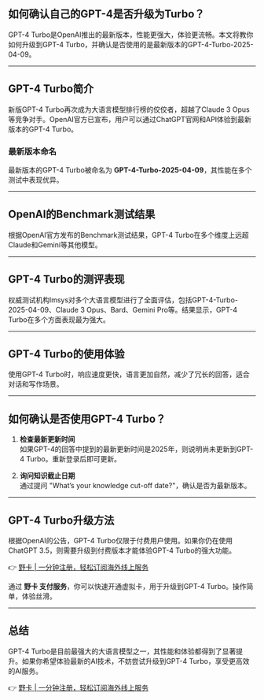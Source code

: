 ## 如何确认自己的GPT-4是否升级为Turbo？

GPT-4 Turbo是OpenAI推出的最新版本，性能更强大，体验更流畅。本文将教你如何升级到GPT-4 Turbo，并确认是否使用的是最新版本的GPT-4-Turbo-2025-04-09。

---

## GPT-4 Turbo简介

新版GPT-4 Turbo再次成为大语言模型排行榜的佼佼者，超越了Claude 3 Opus等竞争对手。OpenAI官方已宣布，用户可以通过ChatGPT官网和API体验到最新版本的GPT-4 Turbo。

### 最新版本命名

最新版本的GPT-4 Turbo被命名为 **GPT-4-Turbo-2025-04-09**，其性能在多个测试中表现优异。

---

## OpenAI的Benchmark测试结果

根据OpenAI官方发布的Benchmark测试结果，GPT-4 Turbo在多个维度上远超Claude和Gemini等其他模型。

---

## GPT-4 Turbo的测评表现

权威测试机构lmsys对多个大语言模型进行了全面评估，包括GPT-4-Turbo-2025-04-09、Claude 3 Opus、Bard、Gemini Pro等。结果显示，GPT-4 Turbo在多个方面表现最为强大。

---

## GPT-4 Turbo的使用体验

使用GPT-4 Turbo时，响应速度更快，语言更加自然，减少了冗长的回答，适合对话和写作场景。

---

## 如何确认是否使用GPT-4 Turbo？

1. **检查最新更新时间**  
   如果GPT-4的回答中提到的最新更新时间是2025年，则说明尚未更新到GPT-4 Turbo。重新登录后即可更新。

2. **询问知识截止日期**  
   通过提问 "What’s your knowledge cut-off date?"，确认是否为最新版本。

---

## GPT-4 Turbo升级方法

根据OpenAI的公告，GPT-4 Turbo仅限于付费用户使用。如果你仍在使用ChatGPT 3.5，则需要升级到付费版本才能体验GPT-4 Turbo的强大功能。

👉 [野卡 | 一分钟注册，轻松订阅海外线上服务](https://bit.ly/bewildcard)

通过 **野卡 支付服务**，你可以快速开通虚拟卡，用于升级到GPT-4 Turbo。操作简单，体验丝滑。

---

## 总结

GPT-4 Turbo是目前最强大的大语言模型之一，其性能和体验都得到了显著提升。如果你希望体验最新的AI技术，不妨尝试升级到GPT-4 Turbo，享受更高效的AI服务。

👉 [野卡 | 一分钟注册，轻松订阅海外线上服务](https://bit.ly/bewildcard)